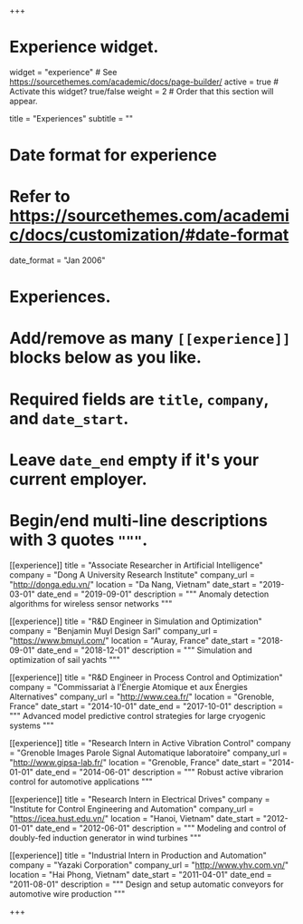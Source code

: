 +++
# Experience widget.
widget = "experience"  # See https://sourcethemes.com/academic/docs/page-builder/
active = true  # Activate this widget? true/false
weight = 2  # Order that this section will appear.

title = "Experiences"
subtitle = ""

# Date format for experience
#   Refer to https://sourcethemes.com/academic/docs/customization/#date-format
date_format = "Jan 2006"

# Experiences.
#   Add/remove as many `[[experience]]` blocks below as you like.
#   Required fields are `title`, `company`, and `date_start`.
#   Leave `date_end` empty if it's your current employer.
#   Begin/end multi-line descriptions with 3 quotes `"""`.
[[experience]]
  title = "Associate Researcher in Artificial Intelligence"
  company = "Dong A University Research Institute"
  company_url = "http://donga.edu.vn/"
  location = "Da Nang, Vietnam"
  date_start = "2019-03-01"
  date_end = "2019-09-01"
  description = """
  Anomaly detection algorithms for wireless sensor networks
  """

[[experience]]
  title = "R&D Engineer in Simulation and Optimization"
  company = "Benjamin Muyl Design Sarl"
  company_url = "https://www.bmuyl.com/"
  location = "Auray, France"
  date_start = "2018-09-01"
  date_end = "2018-12-01"
  description = """
  Simulation and optimization of sail yachts
  """
  
[[experience]]
  title = "R&D Engineer in Process Control and Optimization"
  company = "Commissariat à l'Énergie Atomique et aux Énergies Alternatives"
  company_url = "http://www.cea.fr/"
  location = "Grenoble, France"
  date_start = "2014-10-01"
  date_end = "2017-10-01"
  description = """
  Advanced model predictive control strategies for large cryogenic systems
  """

[[experience]]
  title = "Research Intern in Active Vibration Control"
  company = "Grenoble Images Parole Signal Automatique laboratoire"
  company_url = "http://www.gipsa-lab.fr/"
  location = "Grenoble, France"
  date_start = "2014-01-01"
  date_end = "2014-06-01"
  description = """
  Robust active vibrarion control for automotive applications
  """
  
[[experience]]
  title = "Research Intern in Electrical Drives"
  company = "Institute for Control Engineering and Automation"
  company_url = "https://icea.hust.edu.vn/"
  location = "Hanoi, Vietnam"
  date_start = "2012-01-01"
  date_end = "2012-06-01"
  description = """
  Modeling and control of doubly-fed induction generator in wind turbines
  """
  
[[experience]]
  title = "Industrial Intern in Production and Automation"
  company = "Yazaki Corporation"
  company_url = "http://www.yhv.com.vn/"
  location = "Hai Phong, Vietnam"
  date_start = "2011-04-01"
  date_end = "2011-08-01"
  description = """
  Design and setup automatic conveyors for automotive wire production
  """

+++